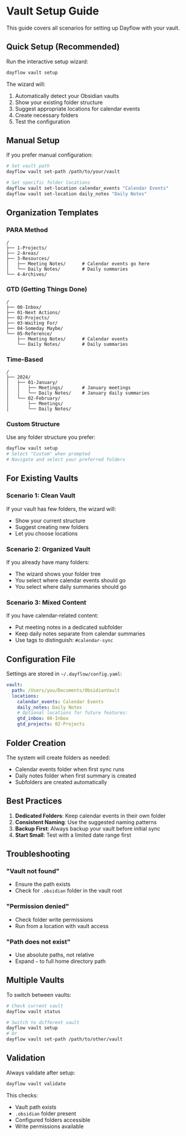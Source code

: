 # Vault Setup Guide

This guide covers all scenarios for setting up Dayflow with your vault.

## Quick Setup (Recommended)

Run the interactive setup wizard:

```bash
dayflow vault setup
```

The wizard will:
1. Automatically detect your Obsidian vaults
2. Show your existing folder structure
3. Suggest appropriate locations for calendar events
4. Create necessary folders
5. Test the configuration

## Manual Setup

If you prefer manual configuration:

```bash
# Set vault path
dayflow vault set-path /path/to/your/vault

# Set specific folder locations
dayflow vault set-location calendar_events "Calendar Events"
dayflow vault set-location daily_notes "Daily Notes"
```

## Organization Templates

### PARA Method
```
/
├── 1-Projects/
├── 2-Areas/
├── 3-Resources/
│   ├── Meeting Notes/      # Calendar events go here
│   └── Daily Notes/        # Daily summaries
└── 4-Archives/
```

### GTD (Getting Things Done)
```
/
├── 00-Inbox/
├── 01-Next Actions/
├── 02-Projects/
├── 03-Waiting For/
├── 04-Someday Maybe/
└── 05-Reference/
    ├── Meeting Notes/      # Calendar events
    └── Daily Notes/        # Daily summaries
```

### Time-Based
```
/
├── 2024/
│   ├── 01-January/
│   │   ├── Meetings/       # January meetings
│   │   └── Daily Notes/    # January daily summaries
│   └── 02-February/
│       ├── Meetings/
│       └── Daily Notes/
```

### Custom Structure
Use any folder structure you prefer:

```bash
dayflow vault setup
# Select "Custom" when prompted
# Navigate and select your preferred folders
```

## For Existing Vaults

### Scenario 1: Clean Vault
If your vault has few folders, the wizard will:
- Show your current structure
- Suggest creating new folders
- Let you choose locations

### Scenario 2: Organized Vault
If you already have many folders:
- The wizard shows your folder tree
- You select where calendar events should go
- You select where daily summaries should go

### Scenario 3: Mixed Content
If you have calendar-related content:
- Put meeting notes in a dedicated subfolder
- Keep daily notes separate from calendar summaries
- Use tags to distinguish: `#calendar-sync`

## Configuration File

Settings are stored in `~/.dayflow/config.yaml`:

```yaml
vault:
  path: /Users/you/Documents/ObsidianVault
  locations:
    calendar_events: Calendar Events
    daily_notes: Daily Notes
    # Optional locations for future features:
    gtd_inbox: 00-Inbox
    gtd_projects: 02-Projects
```

## Folder Creation

The system will create folders as needed:
- Calendar events folder when first sync runs
- Daily notes folder when first summary is created
- Subfolders are created automatically

## Best Practices

1. **Dedicated Folders**: Keep calendar events in their own folder
2. **Consistent Naming**: Use the suggested naming patterns
3. **Backup First**: Always backup your vault before initial sync
4. **Start Small**: Test with a limited date range first

## Troubleshooting

### "Vault not found"
- Ensure the path exists
- Check for `.obsidian` folder in the vault root

### "Permission denied"
- Check folder write permissions
- Run from a location with vault access

### "Path does not exist"
- Use absolute paths, not relative
- Expand `~` to full home directory path

## Multiple Vaults

To switch between vaults:

```bash
# Check current vault
dayflow vault status

# Switch to different vault
dayflow vault setup
# Or
dayflow vault set-path /path/to/other/vault
```

## Validation

Always validate after setup:

```bash
dayflow vault validate
```

This checks:
- Vault path exists
- `.obsidian` folder present
- Configured folders accessible
- Write permissions available